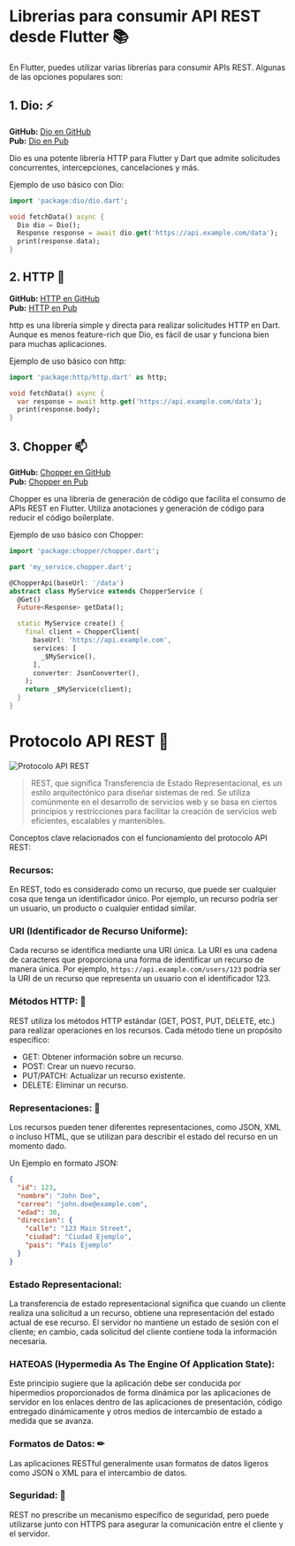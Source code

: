 # Librerias para consumir API REST desde Flutter 📚

En Flutter, puedes utilizar varias librerías para consumir APIs REST. Algunas de las opciones populares son:

## 1. Dio: ⚡

**GitHub:** [Dio en GitHub](https://github.com/cfug/dio)<br>
**Pub:** [Dio en Pub](https://pub.dev/packages/dio)<br>

Dio es una potente librería HTTP para Flutter y Dart que admite solicitudes concurrentes, intercepciones, cancelaciones y más.

Ejemplo de uso básico con Dio:

```dart
import 'package:dio/dio.dart';

void fetchData() async {
  Dio dio = Dio();
  Response response = await dio.get('https://api.example.com/data');
  print(response.data);
}
```

## 2. HTTP 📧

**GitHub:** [HTTP en GitHub](https://github.com/dart-lang/http)<br>
**Pub:** [HTTP en Pub](https://pub.dev/packages/http)<br>

http es una librería simple y directa para realizar solicitudes HTTP en Dart. Aunque es menos feature-rich que Dio, es fácil de usar y funciona bien para muchas aplicaciones.

Ejemplo de uso básico con http:

```dart
import 'package:http/http.dart' as http;

void fetchData() async {
  var response = await http.get('https://api.example.com/data');
  print(response.body);
}
```

## 3. Chopper 📫

**GitHub:** [Chopper en GitHub](https://github.com/lejard-h/chopper)<br>
**Pub:** [Chopper en Pub](https://pub.dev/packages/chopper)<br>

Chopper es una librería de generación de código que facilita el consumo de APIs REST en Flutter. Utiliza anotaciones y generación de código para reducir el código boilerplate.

Ejemplo de uso básico con Chopper:

```dart
import 'package:chopper/chopper.dart';

part 'my_service.chopper.dart';

@ChopperApi(baseUrl: '/data')
abstract class MyService extends ChopperService {
  @Get()
  Future<Response> getData();

  static MyService create() {
    final client = ChopperClient(
      baseUrl: 'https://api.example.com',
      services: [
        _$MyService(),
      ],
      converter: JsonConverter(),
    );
    return _$MyService(client);
  }
}
```

# Protocolo API REST 🚀

![Protocolo API REST](https://dossetenta.com/wp-content/uploads/2021/12/R6qFq3n.png)

> REST, que significa Transferencia de Estado Representacional, es un estilo arquitectónico para diseñar sistemas de red. Se utiliza comúnmente en el desarrollo de servicios web y se basa en ciertos principios y restricciones para facilitar la creación de servicios web eficientes, escalables y mantenibles.

Conceptos clave relacionados con el funcionamiento del protocolo API REST:

### Recursos:

En REST, todo es considerado como un recurso, que puede ser cualquier cosa que tenga un identificador único. Por ejemplo, un recurso podría ser un usuario, un producto o cualquier entidad similar.

### URI (Identificador de Recurso Uniforme):

Cada recurso se identifica mediante una URI única. La URI es una cadena de caracteres que proporciona una forma de identificar un recurso de manera única. Por ejemplo, `https://api.example.com/users/123` podría ser la URI de un recurso que representa un usuario con el identificador 123.

### Métodos HTTP: 🚨

REST utiliza los métodos HTTP estándar (GET, POST, PUT, DELETE, etc.) para realizar operaciones en los recursos. Cada método tiene un propósito específico:<br>

- GET: Obtener información sobre un recurso.
- POST: Crear un nuevo recurso.
- PUT/PATCH: Actualizar un recurso existente.
- DELETE: Eliminar un recurso.

### Representaciones: 🏁

Los recursos pueden tener diferentes representaciones, como JSON, XML o incluso HTML, que se utilizan para describir el estado del recurso en un momento dado.

Un Ejemplo en formato JSON:

```json
{
  "id": 123,
  "nombre": "John Doe",
  "correo": "john.doe@example.com",
  "edad": 30,
  "direccion": {
    "calle": "123 Main Street",
    "ciudad": "Ciudad Ejemplo",
    "pais": "País Ejemplo"
  }
}
```

### Estado Representacional:

La transferencia de estado representacional significa que cuando un cliente realiza una solicitud a un recurso, obtiene una representación del estado actual de ese recurso. El servidor no mantiene un estado de sesión con el cliente; en cambio, cada solicitud del cliente contiene toda la información necesaria.

### HATEOAS (Hypermedia As The Engine Of Application State):

Este principio sugiere que la aplicación debe ser conducida por hipermedios proporcionados de forma dinámica por las aplicaciones de servidor en los enlaces dentro de las aplicaciones de presentación, código entregado dinámicamente y otros medios de intercambio de estado a medida que se avanza.

### Formatos de Datos: ✏

Las aplicaciones RESTful generalmente usan formatos de datos ligeros como JSON o XML para el intercambio de datos.

### Seguridad: 🔐

REST no prescribe un mecanismo específico de seguridad, pero puede utilizarse junto con HTTPS para asegurar la comunicación entre el cliente y el servidor.


